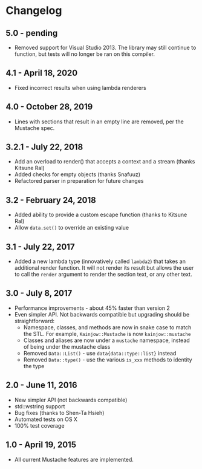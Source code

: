 # Changelog

## 5.0 - pending

* Removed support for Visual Studio 2013. The library may still continue to function, but tests will no longer be ran on this compiler.

## 4.1 - April 18, 2020

* Fixed incorrect results when using lambda renderers

## 4.0 - October 28, 2019

* Lines with sections that result in an empty line are removed, per the Mustache spec.

## 3.2.1 - July 22, 2018

* Add an overload to render() that accepts a context and a stream (thanks Kitsune Ral)
* Added checks for empty objects (thanks Snafuuz)
* Refactored parser in preparation for future changes

## 3.2 - February 24, 2018

* Added ability to provide a custom escape function (thanks to Kitsune Ral)
* Allow `data.set()` to override an existing value

## 3.1 - July 22, 2017

* Added a new lambda type (innovatively called `lambda2`) that takes an additional render function. It will not render its result but allows the user to call the `render` argument to render the section text, or any other text.

## 3.0 - July 8, 2017

* Performance improvements - about 45% faster than version 2
* Even simpler API. Not backwards compatible but upgrading should be straightforward:
  * Namespace, classes, and methods are now in snake case to match the STL. For example, `Kainjow::Mustache` is now `kainjow::mustache`
  * Classes and aliases are now under a `mustache` namespace, instead of being under the mustache class
  * Removed `Data::List()` - use `data{data::type::list}` instead
  * Removed `Data::type()` - use the various `is_xxx` methods to identity the type

## 2.0 - June 11, 2016

* New simpler API (not backwards compatible)
* std::wstring support
* Bug fixes (thanks to Shen-Ta Hsieh)
* Automated tests on OS X
* 100% test coverage

## 1.0 - April 19, 2015

* All current Mustache features are implemented.
